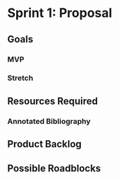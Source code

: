 # Sprint 1: Proposal

## Goals

### MVP

### Stretch

## Resources Required

### Annotated Bibliography

## Product Backlog

## Possible Roadblocks

